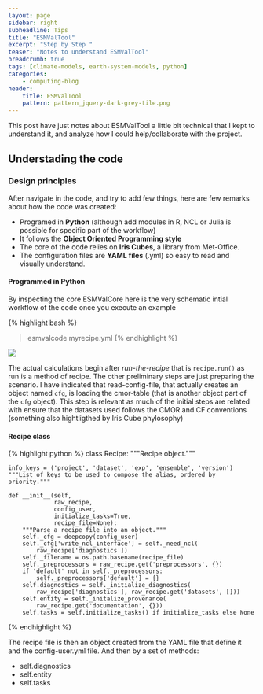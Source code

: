 ```yaml
---
layout: page
sidebar: right
subheadline: Tips
title: "ESMValTool"
excerpt: "Step by Step "
teaser: "Notes to understand ESMValTool"
breadcrumb: true
tags: [climate-models, earth-system-models, python]
categories:
    - computing-blog
header:
    title: ESMValTool
    pattern: pattern_jquery-dark-grey-tile.png
---
```




This post have just notes about ESMValTool a little bit technical that I kept to understand it, and analyze
how I could help/collaborate with the project.

## Understading the code



### Design principles

After navigate in the code, and try to add few things, here are few remarks about how the code was created:

- Programed in **Python** (although add modules in R, NCL or Julia is possible for specific part of the workflow)
- It follows the **Object Oriented Programming style**
- The core of the code relies on **Iris Cubes**, a library from Met-Office.
- The configuration files are **YAML files** (.yml) so easy to read and visually understand.

#### Programmed in Python

By inspecting the core ESMValCore here is the very schematic intial workflow of the code once you execute an example

{% highlight bash %}
> esmvalcode myrecipe.yml
{% endhighlight %}

<img src='https://g.gravizo.com/svg?
 digraph G {
    size ="4,8";
    esmvaltool -> main_run -> main_main -> read_config_file -> create_work_dir -> process_recipe -> read_recipe -> run_the_recipe;
    main_main -> sanity_checks_recipe;
    read_config_file -> load_cmor_table;
 }
'/>

The actual calculations begin after *run-the-recipe* that is `recipe.run()` as run is a method of recipe. The other preliminary steps are just preparing the scenario. I have indicated that read-config-file, that actually creates an object named `cfg`, is loading the cmor-table (that is another object part of the `cfg` object). This step is relevant as much of the initial steps are related with ensure that the datasets used follows the CMOR and CF conventions (something also hightligthed by Iris Cube phylosophy) 

#### Recipe class

{% highlight python %}
class Recipe:
    """Recipe object."""

    info_keys = ('project', 'dataset', 'exp', 'ensemble', 'version')
    """List of keys to be used to compose the alias, ordered by priority."""

    def __init__(self,
                 raw_recipe,
                 config_user,
                 initialize_tasks=True,
                 recipe_file=None):
        """Parse a recipe file into an object."""
        self._cfg = deepcopy(config_user)
        self._cfg['write_ncl_interface'] = self._need_ncl(
            raw_recipe['diagnostics'])
        self._filename = os.path.basename(recipe_file)
        self._preprocessors = raw_recipe.get('preprocessors', {})
        if 'default' not in self._preprocessors:
            self._preprocessors['default'] = {}
        self.diagnostics = self._initialize_diagnostics(
            raw_recipe['diagnostics'], raw_recipe.get('datasets', []))
        self.entity = self._initalize_provenance(
            raw_recipe.get('documentation', {}))
        self.tasks = self.initialize_tasks() if initialize_tasks else None
        
{% endhighlight %}

The recipe file is then an object created from the YAML file that define it and the config-user.yml file. And then by a set of methods:

- self.diagnostics
- self.entity
- self.tasks






